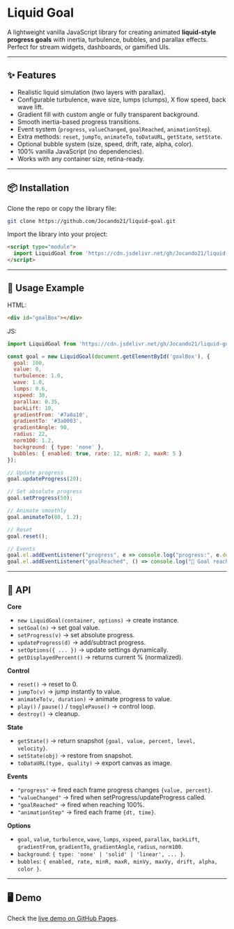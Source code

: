 ﻿# Liquid Goal

A lightweight vanilla JavaScript library for creating animated **liquid-style progress goals** with inertia, turbulence, bubbles, and parallax effects.  
Perfect for stream widgets, dashboards, or gamified UIs.

---

## ✨ Features

- Realistic liquid simulation (two layers with parallax).
- Configurable turbulence, wave size, lumps (clumps), X flow speed, back wave lift.
- Gradient fill with custom angle or fully transparent background.
- Smooth inertia-based progress transitions.
- Event system (`progress`, `valueChanged`, `goalReached`, `animationStep`).
- Extra methods: `reset`, `jumpTo`, `animateTo`, `toDataURL`, `getState`, `setState`.
- Optional bubble system (size, speed, drift, rate, alpha, color).
- 100% vanilla JavaScript (no dependencies).
- Works with any container size, retina-ready.

---

## 📦 Installation

Clone the repo or copy the library file:

```bash
git clone https://github.com/Jocando21/liquid-goal.git
````

Import the library into your project:

```html
<script type="module">
  import LiquidGoal from 'https://cdn.jsdelivr.net/gh/Jocando21/liquid-goal@latest/liquid-goal.js';
</script>
```

---

## 🚀 Usage Example

HTML:

```html
<div id="goalBox"></div>
```

JS:

```js
import LiquidGoal from 'https://cdn.jsdelivr.net/gh/Jocando21/liquid-goal@latest/liquid-goal.js';

const goal = new LiquidGoal(document.getElementById('goalBox'), {
  goal: 100,
  value: 0,
  turbulence: 1.0,
  wave: 1.0,
  lumps: 0.6,
  xspeed: 30,
  parallax: 0.35,
  backLift: 10,
  gradientFrom: '#7a0a10',
  gradientTo: '#3a0003',
  gradientAngle: 90,
  radius: 22,
  norm100: 1.2,
  background: { type: 'none' },
  bubbles: { enabled: true, rate: 12, minR: 2, maxR: 5 }
});

// Update progress
goal.updateProgress(20);

// Set absolute progress
goal.setProgress(50);

// Animate smoothly
goal.animateTo(80, 1.2);

// Reset
goal.reset();

// Events
goal.el.addEventListener("progress", e => console.log("progress:", e.detail));
goal.el.addEventListener("goalReached", () => console.log("🎉 Goal reached"));
```

---

## 🧩 API

**Core**

* `new LiquidGoal(container, options)` → create instance.
* `setGoal(n)` → set goal value.
* `setProgress(v)` → set absolute progress.
* `updateProgress(d)` → add/subtract progress.
* `setOptions({ ... })` → update settings dynamically.
* `getDisplayedPercent()` → returns current % (normalized).

**Control**

* `reset()` → reset to 0.
* `jumpTo(v)` → jump instantly to value.
* `animateTo(v, duration)` → animate progress to value.
* `play()` / `pause()` / `togglePause()` → control loop.
* `destroy()` → cleanup.

**State**

* `getState()` → return snapshot `{goal, value, percent, level, velocity}`.
* `setState(obj)` → restore from snapshot.
* `toDataURL(type, quality)` → export canvas as image.

**Events**

* `"progress"` → fired each frame progress changes `{value, percent}`.
* `"valueChanged"` → fired when setProgress/updateProgress called.
* `"goalReached"` → fired when reaching 100%.
* `"animationStep"` → fired each frame `{dt, time}`.

**Options**

* `goal`, `value`, `turbulence`, `wave`, `lumps`, `xspeed`, `parallax`, `backLift`, `gradientFrom`, `gradientTo`, `gradientAngle`, `radius`, `norm100`.
* `background`: `{ type: 'none' | 'solid' | 'linear', ... }`.
* `bubbles`: `{ enabled, rate, minR, maxR, minVy, maxVy, drift, alpha, color }`.

---

## 🖥 Demo

Check the <a href="https://jocando21.github.io/liquid-goal/" target="_blank">live demo on GitHub Pages</a>.